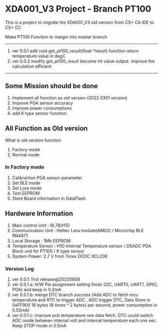 # XDA001_V3 Project - Branch PT100

 This is a project to migrate the XDA001_V3 old version from CS+ CA IDE to CS+ CC

Make PT100 Function to margin into master branch

---
1. ver 0.0.1 add void get_pt100_result(float *result) function return temperature value in degC 
2. ver 0.0.2 modify get_pt100_result become int value output. improve the calculation efficient
---

## Some Mission should be done  

1. Implement all function as old version (2022 0301 version)
2. Improve PGA sensor accuracy
3. Improve power consumptions 
4. add K type sensor function

## All Function as Old version 
What is old version function
1. Factory mode 
2. Normal mode

### In Factory mode 
1. Calibrartion PGA sensor parameter 
2. Set BLE mode
3. Set Lora mode
4. Test EEPROM
5. Store Board information in DataFlash 

## Hardware Information
1. Main control Unit : RL78/H1D
2. Communication Unit : Heltec Lora module(AM02) / Microchip BLE RN4871
3. Local Storage : 1Mb  EEPROM
4. Temperature Sensor : H1D Internal Temperature sensor / DSADC PGA Block unit for PT100 / K type sensor
5. System Power: 2.7 V  from Torex DCDC XCL206

### Version Log
1. ver 0.0.1: first release@20220608 
2. ver 0.0.1.a: H/W Pin assignment setting finish (I2C, UART0, UART1, GPIO, PGA) and keep in 0.2mA
3. ver 0.0.1.b: merge DTC branch success (Add ADC to fetch mcu temperature and RTC to trigger ADC , ADC trigger DTC, Data Store in 0xFF900 16 bytes (8 times * 2 bytes) per second, power consumption in 0.55mA)
4. ver 0.0.1.c: improve pcb temperature raw data fetch. DTC could switch ADC mode between internal volt and internal temperature each one sec. Keep STOP mode in 0.5mA 